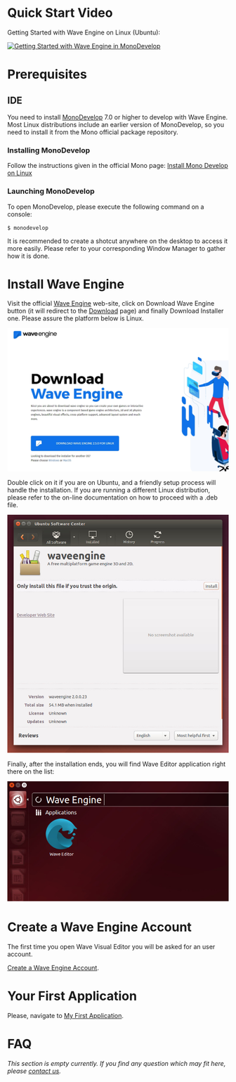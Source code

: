 # Quick Start Video

Getting Started with Wave Engine on Linux (Ubuntu):

[![Getting Started with Wave Engine in MonoDevelop](http://img.youtube.com/vi/9acDSjNrHI0/0.jpg)](https://www.youtube.com/watch?v=tB_KtFun0_A)

# Prerequisites

## IDE

You need to install [MonoDevelop](http://monodevelop.com/) 7.0 or higher to develop with Wave Engine.
Most Linux distributions include an earlier version of MonoDevelop, so you need to install it from the Mono official package repository.

### Installing MonoDevelop

Follow the instructions given in the official Mono page: [Install Mono Develop on Linux](http://www.monodevelop.com/download/#fndtn-download-lin)

### Launching MonoDevelop

To open MonoDevelop, please execute the following command on a console:

    $ monodevelop

It is recommended to create a shotcut anywhere on the desktop to access it more easily. Please refer to your corresponding Window Manager to gather how it is done.

# Install Wave Engine

Visit the official [Wave Engine](https://waveengine.net/) web-site, click on Download Wave Engine button (it will redirect to the [Download](https://waveengine.net/Downloads) page) and finally Download Installer one. Please assure the platform below is Linux.

![Download Wave Linux](images/DownloadWaveIntallerLinux.jpg)

Double click on it if you are on Ubuntu, and a friendly setup process will handle the installation. If you are running a different Linux distribution, please refer to the on-line documentation on how to proceed with a .deb file.

![Wave Installer Linux](images/WaveInstallerLinux.jpg)

Finally, after the installation ends, you will find Wave Editor application right there on the list:

![Wave Editor Short cut linux](images/WaveEditorShortcutLinux.jpg)

# Create a Wave Engine Account

The first time you open Wave Visual Editor you will be asked for an user account.

[Create a Wave Engine Account](Create-Account.md).

# Your First Application

Please, navigate to [My First Application](My-First-Application.md).

# FAQ

_This section is empty currently. If you find any question which may fit here, please [contact us](https://waveengine.net/Company#Contact)._